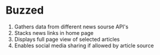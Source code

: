 # Buzzed

1) Gathers data from different news sourse API's
2) Stacks news links in home page
3) Displays full page view of selected articles   
4) Enables social media sharing if allowed by article source 


